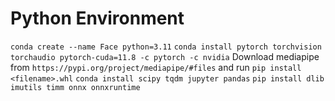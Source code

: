 # Python Environment

`conda create --name Face python=3.11`
`conda install pytorch torchvision torchaudio pytorch-cuda=11.8 -c pytorch -c nvidia`
Download mediapipe from `https://pypi.org/project/mediapipe/#files` and run `pip install <filename>.whl`
`conda install scipy tqdm jupyter pandas`
`pip install dlib imutils timm onnx onnxruntime`